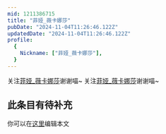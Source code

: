 ```yaml
---
mid: 1211386715
title: "菲娅_薇卡娜莎"
pubDate: "2024-11-04T11:26:46.122Z"
updatedDate: "2024-11-04T11:26:46.122Z"
profile:
  {
    Nickname: ["菲娅_薇卡娜莎"],
  }
---
```


关注[菲娅_薇卡娜莎](https://space.bilibili.com/1211386715)谢谢喵~ 关注[菲娅_薇卡娜莎](https://space.bilibili.com/1211386715)谢谢喵~

## 此条目有待补充
你可以在[这里](https://github.com/Yuhanawa/VTuber.ICU/edit/master/src/content/v/菲娅_薇卡娜莎/index.md)编辑本文
